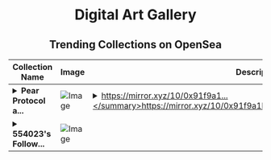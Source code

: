 <div align="center">

# Digital Art Gallery

## Trending Collections on OpenSea

| Collection Name                       | Image                                                                                     | Description                       | OpenSea Link                                                                                          |
|---------------------------------------|-------------------------------------------------------------------------------------------|-----------------------------------|--------------------------------------------------------------------------------------------------------|
| **<details><summary>Pear Protocol a...</summary>Pear Protocol arrives on WOOFi Stake Surge</details>** | ![Image](https://i.seadn.io/s/raw/files/9c54e6e6960463b6fa25fc7d4d2e6fb3.png?w=500&auto=format?w=200&auto=format) | <details><summary>https://mirror.xyz/10/0x91f9a1...</summary>https://mirror.xyz/10/0x91f9a1b9df2e7aafee69d2bf1c5c726fb6766247</details> | <details><summary>Link</summary>[Pear Protocol arrives on WOOFi Stake Surge](https://opensea.io/collection/pear-protocol-arrives-on-woofi-stake-surge)</details> |
| **<details><summary>554023's Follow...</summary>554023's Follower</details>** | ![Image](https://i.seadn.io/s/raw/files/19f9f090920392cc3650cbdf4361755b.png?w=500&auto=format?w=200&auto=format) |  | <details><summary>Link</summary>[554023's Follower](https://opensea.io/collection/554023-s-follower)</details> |

</div>